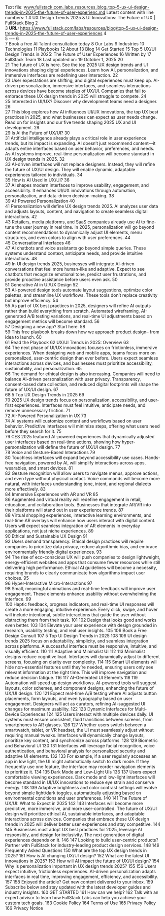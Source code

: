 Text file: www.fullstack.com_labs_resources_blog_top-5-ux-ui-design-trends-in-2025-the-future-of-user-experienc.md
Latest content with line numbers:
1	# UX Design Trends 2025 & UI Innovations: The Future of UX | FullStack Blog
2	
3	**URL:** https://www.fullstack.com/labs/resources/blog/top-5-ux-ui-design-trends-in-2025-the-future-of-user-experiences
4	
5	---
6	
7	Book a free AI Talent consultation today
8	Our Labs
9	Industries
10	Technologies
11	Playbooks
12	About
13	Blog
14	Get Started
15	Top 5 UX/UI Design Trends in 2025: The Future of User Experiences
16	Written by
17	FullStack Team
18	Last updated on:
19	October 1, 2025
20	
21	The future of UX is here. See the top 2025 UX design trends and UI innovations shaping digital experiences. Learn how AI, personalization, and immersive interfaces are redefining user interaction.
22	
23	User expectations are shifting, and digital experiences must keep up. AI-driven personalization, immersive interfaces, and seamless interactions across devices have become staples of UX/UI. Companies that fail to embrace these UX design trends in 2025 will struggle to compete.
24	
25	Interested in UI/UX? Discover why development teams need a designer.
26	
27	This blog explores how AI influences UI/UX innovations, the top UX best practices in 2025, and what businesses can expect as user needs change. Read on for insights and our five trends shaping 2025 UX and UI development.
28	
29	Is AI the Future of UX/UI?
30	
31	Artificial intelligence already plays a critical role in user experience trends, but its impact is expanding. AI doesn’t just recommend content—it adapts entire interfaces based on user behavior, preferences, and needs. As AI systems improve, real-time personalization will become standard in UX design trends in 2025.
32	
33	AI-driven interfaces will not replace designers. Instead, they will refine the future of UX/UI design. They will enable dynamic, adaptable experiences tailored to individuals.
34	
35	How is AI Used in UX/UI?
36	
37	AI shapes modern interfaces to improve usability, engagement, and accessibility. It enhances UI/UX innovations through automation, personalization, and data-driven decision-making.
38	
39	AI-Powered Personalization
40	
41	Personalization will define UX design trends 2025. AI analyzes user data and adjusts layouts, content, and navigation to create seamless digital interactions.
42	
43	Retailers, media platforms, and SaaS companies already use AI to fine-tune the user journey in real time. In 2025, personalization will go beyond content recommendations to dynamically adjust UI elements, menu structures, and even colors to align with user preferences.
44	
45	Conversational Interfaces
46	
47	AI chatbots and voice assistants go beyond simple queries. These systems understand context, anticipate needs, and provide intuitive interactions.
48	
49	In UI design trends 2025, businesses will integrate AI-driven conversations that feel more human-like and adaptive. Expect to see chatbots that recognize emotional tone, predict user frustrations, and provide proactive assistance before users even ask.
50	
51	Generative AI in UI/UX Design
52	
53	AI-powered design tools automate layout suggestions, optimize color palettes, and streamline UX workflows. These tools don’t replace creativity but improve efficiency.
54	
55	As part of UX best practices in 2025, designers will refine AI outputs rather than build everything from scratch. Automated wireframing, AI-generated A/B testing variations, and real-time UI adjustments based on engagement metrics will become standard.
56	
57	Designing a new app? Start here.
58	
59	This free playbook breaks down how we approach product design– from idea to launch.
60	
61	Read the Playbook
62	UX/UI Trends in 2025: Overview
63	
64	The next phase of UI/UX innovations focuses on frictionless, immersive experiences. When designing web and mobile apps, teams focus more on personalized, user-centric design than ever before. Users expect seamless interactions across devices, and businesses must prioritize accessibility, sustainability, and personalization.
65	
66	The demand for ethical design is also increasing. Companies will need to balance AI-driven personalization with user privacy. Transparency, consent-based data collection, and reduced digital footprints will shape the future of UX/UI design.
67	
68	5 Top UX Design Trends in 2025
69	
70	2025 UX design trends focus on personalization, accessibility, and user-first experiences. Interfaces must feel intuitive, anticipate needs, and remove unnecessary friction.
71	
72	AI-Powered Personalization in UX
73	
74	AI systems will customize content and workflows based on user behavior. Predictive interfaces will minimize steps, offering what users need before they search for it.
75	
76	CES 2025 featured AI-powered experiences that dynamically adjusted user interfaces based on real-time actions, showing how hyper-personalization will define the future of UX/UI design.
77	
78	Voice and Gesture-Based Interactions
79	
80	Touchless interfaces will expand beyond accessibility use cases. Hands-free navigation, powered by AI, will simplify interactions across apps, wearables, and smart devices.
81	
82	Gesture recognition will allow users to navigate menus, approve actions, and even type without physical contact. Voice commands will become more natural, with interfaces understanding tone, intent, and regional dialects more effectively.
83	
84	Immersive Experiences with AR and VR
85	
86	Augmented and virtual reality will redefine engagement in retail, education, and collaboration tools. Businesses that integrate AR/VR into their platforms will stand out in user experience trends.
87	
88	Virtual shopping experiences, interactive learning environments, and real-time AR overlays will enhance how users interact with digital content. Users will expect seamless integration of AR elements in everyday applications, not just niche experiences.
89	
90	Ethical and Sustainable UX Design
91	
92	Users demand transparency. Ethical design practices will require companies to prioritize data privacy, reduce algorithmic bias, and embrace environmentally friendly digital experiences.
93	
94	The rise of eco-conscious UX will push companies to design lightweight, energy-efficient websites and apps that consume fewer resources while still delivering high performance. Ethical AI guidelines will become a necessity, requiring brands to clearly communicate how algorithms impact user choices.
95	
96	Hyper-Interactive Micro-Interactions
97	
98	Small, meaningful animations and real-time feedback will improve user engagement. These elements enhance usability without overwhelming the interface.
99	
100	Haptic feedback, progress indicators, and real-time UI responses will create a more engaging, intuitive experience. Every click, swipe, and hover will include intentional, subtle interactions that guide the user without distracting them from their task.
101	
102	Design that looks good and works even better.
103	
104	Elevate your user experience with design grounded in research, usability testing, and real user insights.
105	
106	Book a Free Design Consult
107	5 Top UI Design Trends in 2025
108	
109	UI design trends 2025 focus on adaptability, simplicity, and seamless integration across platforms. A successful interface must be responsive, intuitive, and visually efficient.
110	
111	Adaptive and Minimalist UI
112	
113	Minimalist designs reduce cognitive load. Interfaces will dynamically adjust to different screens, focusing on clarity over complexity.
114	
115	Smart UI elements will hide non-essential features until they’re needed, ensuring users only see relevant information at the right time. This will improve navigation and reduce decision fatigue.
116	
117	AI-Generated UI Elements
118	
119	Automation will speed up design workflows. AI-powered tools will suggest layouts, color schemes, and component designs, enhancing the future of UX/UI design.
120	
121	Expect real-time A/B testing where AI adjusts button placements, form layouts, and even typography based on user engagement. Designers will act as curators, refining AI-suggested UI changes for maximum usability.
122	
123	Dynamic Interfaces for Multi-Device Experiences
124	
125	Users interact with multiple devices daily. UI systems must ensure consistent, fluid transitions between screens, from smartphones to AR glasses.
126	
127	Whether users switch between a smartwatch, tablet, or VR headset, the UI must seamlessly adjust without requiring manual tweaks. Interfaces will dynamically change layouts, prioritize key content, and synchronize across platforms.
128	
129	Biometric and Behavioral UI
130	
131	Interfaces will leverage facial recognition, voice authentication, and behavioral analysis for personalized security and adaptive UI elements.
132	
133	For example, if a user regularly accesses an app in low light, the UI might automatically switch to dark mode. If they frequently use one feature, the interface may reorder navigation elements to prioritize it.
134	
135	Dark Mode and Low-Light UIs
136	
137	Users expect comfortable viewing experiences. Dark mode and low-light interfaces will become standard in UI/UX innovations to reduce eye strain and conserve energy.
138	
139	Adaptive brightness and color contrast settings will evolve beyond simple light/dark toggles, automatically adjusting based on environmental conditions and user preferences.
140	
141	The Future of UX/UI: What to Expect in 2025
142	
143	Interfaces will become more predictive, more immersive, and more user-controlled. The future of UX/UI design will prioritize ethical AI, sustainable interfaces, and adaptable interactions across devices. Companies that embrace these UX design trends in 2025 will deliver better user experiences and stay competitive.
144	
145	Businesses must adopt UX best practices for 2025, leverage AI responsibly, and design for inclusivity. The next generation of digital experiences depends on it.
146	
147	Looking to build user-centric products? Partner with FullStack for industry-leading product design services.
148	
149	Frequently Asked Questions
150	What are the top UX design trends in 2025?
151	How is AI changing UX/UI design?
152	What are the latest UI innovations in 2025?
153	How will AI impact the future of UX/UI design?
154	Why is personalization important in UX design trends 2025?
155	
156	Users expect intuitive, frictionless experiences. AI-driven personalization adapts interfaces in real time, improving engagement, efficiency, and accessibility.
157	
158	Enjoyed the article? Get new content delivered to your inbox.
159	Subscribe below and stay updated with the latest developer guides and industry insights.
160	GET STARTED
161	How can we help?
162	Talk with an expert advisor to learn how FullStack Labs can help you achieve your custom tech goals.
163	Cookie Policy
164	Terms of Use
165	Privacy Policy
166	Privacy Notice
